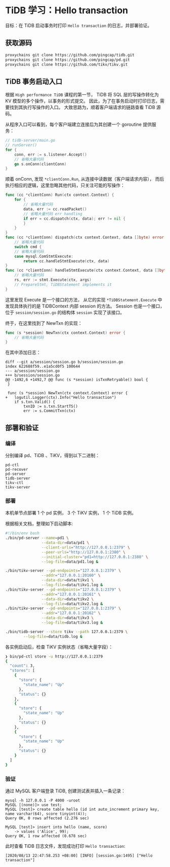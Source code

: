 # TiDB 学习：Hello transaction

目标：在 TiDB 启动事务时打印 `Hello transaction` 的日志，并部署验证。

## 获取源码

```sh
proxychains git clone https://github.com/pingcap/tidb.git
proxychains git clone https://github.com/pingcap/pd.git
proxychains git clone https://github.com/tikv/tikv.git
```

## TiDB 事务启动入口

根据 `High performance TiDB` 课程的第一节，
TiDB 将 SQL 层的写操作转化为 KV 模型的多个操作，以事务的形式提交。
因此，为了在事务启动时打印日志，需要找到其执行写操作的入口。
大致思路为，顺着客户端请求的链路查看 TiDB 源码。

从程序入口可以看到，每个客户端建立连接后为其创建一个 goroutine 提供服务：

```go
// tidb-server/main.go
// runServer()
for {
	conn, err := s.listener.Accept()
	// 省略大量代码
	go s.onConn(clientConn)
}
```

顺着 onConn, 发现 `*clientConn.Run`, 从连接中读数据（客户端请求内容），
而后执行相应的逻辑，这里忽略其他代码，只关注可能的写操作：

```go
func (cc *clientConn) Run(ctx context.Context) {
	for {
		// 省略大量代码
		data, err := cc.readPacket()
		// 省略大量代码 err handling
		if err = cc.dispatch(ctx, data); err != nil {
		}
	}
}
func (cc *clientConn) dispatch(ctx context.Context, data []byte) error {
	// 省略大量代码
	switch cmd {
	// 省略大量代码
	case mysql.ComStmtExecute:
		return cc.handleStmtExecute(ctx, data)
}
func (cc *clientConn) handleStmtExecute(ctx context.Context, data []byte) (err error) {
	// 省略大量代码
	rs, err := stmt.Execute(ctx, args)
	// PrepareStmt, TiDBStatement implements it
}
```

这里发现 Execute 是一个接口的方法，
从它的实现 `*TiDBStatement.Execute` 中发现具体执行的是 TiDBContext 内部 session 的方法。
Session 也是一个接口，位于 `session/session.go` 的结构体 `session` 实现了该接口。

终于，在这里找到了 NewTxn 的实现：

```go
func (s *session) NewTxn(ctx context.Context) error {
	// 省略大量代码
}
```

在其中添加日志：

```text
diff --git a/session/session.go b/session/session.go
index 622688f59..e1a5cd0f5 100644
--- a/session/session.go
+++ b/session/session.go
@@ -1492,6 +1492,7 @@ func (s *session) isTxnRetryable() bool {
 }
 
 func (s *session) NewTxn(ctx context.Context) error {
+	logutil.Logger(ctx).Info("Hello transaction")
 	if s.txn.Valid() {
 		txnID := s.txn.StartTS()
 		err := s.CommitTxn(ctx)
```

## 部署和验证

### 编译

分别编译 pd、TiDB 、TiKV，得到以下二进制：

```text
pd-ctl
pd-recover
pd-server
tidb-server
tikv-ctl
tikv-server
```

### 部署

本机单节点部署 1 个 pd 实例， 3 个 TiKV 实例， 1 个 TiDB 实例。

根据相关文档，整理如下启动脚本:
```sh
#!/bin/env bash
./bin/pd-server --name=pd1 \
                --data-dir=data/pd1 \
                --client-urls="http://127.0.0.1:2379" \
                --peer-urls="http://127.0.0.1:2380" \
                --initial-cluster="pd1=http://127.0.0.1:2380" \
                --log-file=data/pd1.log &

./bin/tikv-server --pd-endpoints="127.0.0.1:2379" \
                --addr="127.0.0.1:20160" \
                --data-dir=data/tikv1 \
                --log-file=data/tikv1.log &
./bin/tikv-server --pd-endpoints="127.0.0.1:2379" \
                --addr="127.0.0.1:20161" \
                --data-dir=data/tikv2 \
                --log-file=data/tikv2.log &
./bin/tikv-server --pd-endpoints="127.0.0.1:2379" \
                --addr="127.0.0.1:20162" \
                --data-dir=data/tikv3 \
                --log-file=data/tikv3.log &

./bin/tidb-server --store tikv --path 127.0.0.1:2379 \
		--log-file=data/tidb.log &
```

各实例启动后，检查 TiKV 实例状态（省略大量字段）：

```sh
❯ bin/pd-ctl store -u http://127.0.0.1:2379
{
  "count": 3,
  "stores": [
    {
      "store": {
        "state_name": "Up"
      },
      "status": {}
    },
    {
      "store": {
        "state_name": "Up"
      },
      "status": {}
    },
    {
      "store": {
        "state_name": "Up"
      },
      "status": {}
    }
  ]
}
```

### 验证

通过 MySQL 客户端登录 TiDB, 创建测试表并插入一条记录：

```
mysql -h 127.0.0.1 -P 4000 -uroot
MySQL [(none)]> use test;
MySQL [test]> create table hello (id int auto_increment primary key, name varchar(64), score tinyint(4));
Query OK, 0 rows affected (2.276 sec)

MySQL [test]> insert into hello (name, score)
    -> values ('Alice', 99);
Query OK, 1 row affected (0.678 sec)
```

此时查看 TiDB 日志文件，发现成功打印 `Hello transaction`:

```
[2020/08/13 22:47:58.253 +08:00] [INFO] [session.go:1495] ["Hello transaction"]
```
